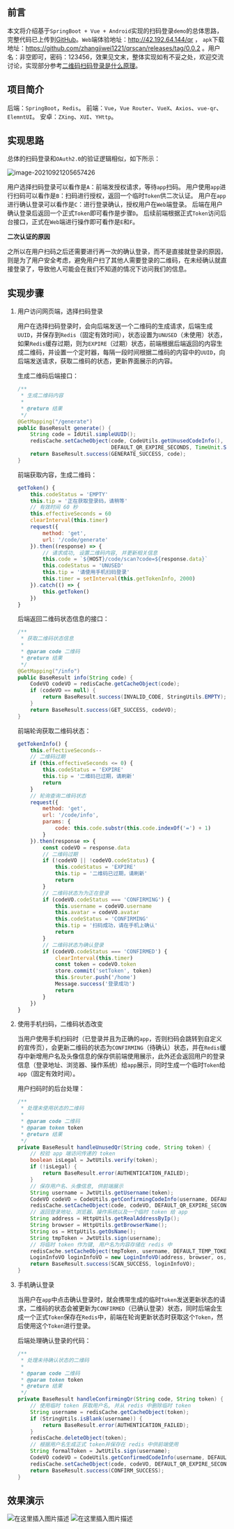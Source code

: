 ## 前言

本文将介绍基于`SpringBoot + Vue + Android`实现的扫码登录`demo`的总体思路，完整代码已上传到[GitHub](https://github.com/zhangjiwei1221/qrscan)。`Web`端体验地址：http://42.192.64.144/qr ， `apk`下载地址：https://github.com/zhangjiwei1221/qrscan/releases/tag/0.0.2 。用户名：非空即可，密码：123456，效果见文末，整体实现如有不妥之处，欢迎交流讨论，实现部分参考[二维码扫码登录是什么原理](https://juejin.cn/post/6940976355097985032)。



## 项目简介

后端：`SpringBoot`，`Redis`。
前端：`Vue`，`Vue Router`、`VueX`、`Axios`、`vue-qr`、`ElemntUI`。
安卓：`ZXing`、`XUI`、`YHttp`。



## 实现思路

总体的扫码登录和`OAuth2.0`的验证逻辑相似，如下所示：

![image-20210921205657426](https://img-blog.csdnimg.cn/img_convert/a091f34279d9dea7271e2bceab22b647.png)

用户选择扫码登录可以看作是`A`：前端发授权请求，等待`app`扫码。
用户使用`app`进行扫码可以看作是`B`：扫码进行授权，返回一个临时`Token`供二次认证。
用户在`app`进行确认登录可以看作是`C`：进行登录确认，授权用户在`Web`端登录。
后端在用户确认登录后返回一个正式`Token`即可看作是步骤`D`。
后续前端根据正式`Token`访问后台接口，正式在`Web`端进行操作即可看作是`E`和`F`。

**二次认证的原因**

之所以在用户扫码之后还需要进行再一次的确认登录，而不是直接就登录的原因，则是为了用户安全考虑，避免用户扫了其他人需要登录的二维码，在未经确认就直接登录了，导致他人可能会在我们不知道的情况下访问我们的信息。



## 实现步骤

1. 用户访问网页端，选择扫码登录

   用户在选择扫码登录时，会向后端发送一个二维码的生成请求，后端生成`UUID`，并保存到`Redis`（固定有效时间），状态设置为`UNUSED`（未使用）状态，如果`Redis`缓存过期，则为`EXPIRE`（过期）状态，前端根据后端返回的内容生成二维码，并设置一个定时器，每隔一段时间根据二维码的内容中的`UUID`，向后端发送请求，获取二维码的状态，更新界面展示的内容。

   生成二维码后端接口：

   ```java
   /**
    * 生成二维码内容
    *
    * @return 结果
    */
   @GetMapping("/generate")
   public BaseResult generate() {
       String code = IdUtil.simpleUUID();
       redisCache.setCacheObject(code, CodeUtils.getUnusedCodeInfo(), 
                                 DEFAULT_QR_EXPIRE_SECONDS, TimeUnit.SECONDS);
       return BaseResult.success(GENERATE_SUCCESS, code);
   }
   ```

   前端获取内容，生成二维码：

   ```javascript
   getToken() {
       this.codeStatus = 'EMPTY'
       this.tip = '正在获取登录码，请稍等'
       // 有效时间 60 秒
       this.effectiveSeconds = 60
       clearInterval(this.timer)
       request({
           method: 'get',
           url: '/code/generate'
       }).then((response) => {
           // 请求成功, 设置二维码内容, 并更新相关信息
           this.code = `${HOST}/code/scan?code=${response.data}`
           this.codeStatus = 'UNUSED'
           this.tip = '请使用手机扫码登录'
           this.timer = setInterval(this.getTokenInfo, 2000)
       }).catch(() => {
           this.getToken()
       })
   }
   ```

   后端返回二维码状态信息的接口：

   ```java
   /**
    * 获取二维码状态信息
    *
    * @param code 二维码
    * @return 结果
    */
   @GetMapping("/info")
   public BaseResult info(String code) {
       CodeVO codeVO = redisCache.getCacheObject(code);
       if (codeVO == null) {
           return BaseResult.success(INVALID_CODE, StringUtils.EMPTY);
       }
       return BaseResult.success(GET_SUCCESS, codeVO);
   }
   ```

   

   前端轮询获取二维码状态：

   ```javascript
   getTokenInfo() {
       this.effectiveSeconds--
       // 二维码过期
       if (this.effectiveSeconds <= 0) {
           this.codeStatus = 'EXPIRE'
           this.tip = '二维码已过期，请刷新'
           return
       }
       // 轮询查询二维码状态
       request({
           method: 'get',
           url: '/code/info',
           params: {
               code: this.code.substr(this.code.indexOf('=') + 1)
           }
       }).then(response => {
           const codeVO = response.data
           // 二维码过期
           if (!codeVO || !codeVO.codeStatus) {
               this.codeStatus = 'EXPIRE'
               this.tip = '二维码已过期，请刷新'
               return
           }
           // 二维码状态为为正在登录
           if (codeVO.codeStatus === 'CONFIRMING') {
               this.username = codeVO.username
               this.avatar = codeVO.avatar
               this.codeStatus = 'CONFIRMING'
               this.tip = '扫码成功，请在手机上确认'
               return
           }
           // 二维码状态为确认登录
           if (codeVO.codeStatus === 'CONFIRMED') {
               clearInterval(this.timer)
               const token = codeVO.token
               store.commit('setToken', token)
               this.$router.push('/home')
               Message.success('登录成功')
               return
           }
       })
   }
   ```

2. 使用手机扫码，二维码状态改变

   当用户使用手机扫码时（已登录并且为正确的`app`，否则扫码会跳转到自定义的宣传页），会更新二维码的状态为`CONFIRMING`（待确认）状态，并在`Redis`缓存中新增用户名及头像信息的保存供前端使用展示，此外还会返回用户的登录信息（登录地址、浏览器、操作系统）给`app`展示，同时生成一个临时`Token`给`app`（固定有效时间）。

   用户扫码时的后台处理：

   ```java
   /**
    * 处理未使用状态的二维码
    *
    * @param code 二维码
    * @param token token
    * @return 结果
    */
   private BaseResult handleUnusedQr(String code, String token) {
       // 校验 app 端访问传递的 token
       boolean isLegal = JwtUtils.verify(token);
       if (!isLegal) {
           return BaseResult.error(AUTHENTICATION_FAILED);
       }
       // 保存用户名、头像信息, 供前端展示
       String username = JwtUtils.getUsername(token);
       CodeVO codeVO = CodeUtils.getConfirmingCodeInfo(username, DEFAULT_AVATAR_URL);
       redisCache.setCacheObject(code, codeVO, DEFAULT_QR_EXPIRE_SECONDS, TimeUnit.SECONDS);
       // 返回登录地址、浏览器、操作系统以及一个临时 token 给 app
       String address = HttpUtils.getRealAddressByIp();
       String browser = HttpUtils.getBrowserName();
       String os = HttpUtils.getOsName();
       String tmpToken = JwtUtils.sign(username);
       // 将临时 token 作为键, 用户名为内容存储在 redis 中
       redisCache.setCacheObject(tmpToken, username, DEFAULT_TEMP_TOKEN_EXPIRE_MINUTES, TimeUnit.MINUTES);
       LoginInfoVO loginInfoVO = new LoginInfoVO(address, browser, os, tmpToken);
       return BaseResult.success(SCAN_SUCCESS, loginInfoVO);
   }
   ```

3. 手机确认登录

   当用户在`app`中点击确认登录时，就会携带生成的临时`Token`发送更新状态的请求，二维码的状态会被更新为`CONFIRMED`（已确认登录）状态，同时后端会生成一个正式`Token`保存在`Redis`中，前端在轮询更新状态时获取这个`Token`，然后使用这个`Token`进行登录。

   后端处理确认登录的代码：

   ```java
   /**
    * 处理未待确认状态的二维码
    *
    * @param code 二维码
    * @param token token
    * @return 结果
    */
   private BaseResult handleConfirmingQr(String code, String token) {
       // 使用临时 token 获取用户名, 并从 redis 中删除临时 token
       String username = redisCache.getCacheObject(token);
       if (StringUtils.isBlank(username)) {
           return BaseResult.error(AUTHENTICATION_FAILED);
       }
       redisCache.deleteObject(token);
       // 根据用户名生成正式 token并保存在 redis 中供前端使用
       String formalToken = JwtUtils.sign(username);
       CodeVO codeVO = CodeUtils.getConfirmedCodeInfo(username, DEFAULT_AVATAR_URL, formalToken);
       redisCache.setCacheObject(code, codeVO, DEFAULT_QR_EXPIRE_SECONDS, TimeUnit.SECONDS);
       return BaseResult.success(CONFIRM_SUCCESS);
   }
   ```



## 效果演示
![在这里插入图片描述](https://img-blog.csdnimg.cn/9336ffbcb73f4fa791228279e660507a.gif#pic_center)
![在这里插入图片描述](https://img-blog.csdnimg.cn/a3f87ea99cd24f5ab088871c70fb37e6.gif#pic_center)

